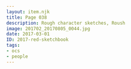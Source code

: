 ```yaml
---
layout: item.njk
title: Page 038
description: Rough character sketches, Roush
image: 201702_20170805_0044.jpg
date: 2017-03-01
ID: 2017-red-sketchbook
tags:  
- ocs 
- people
---
```

